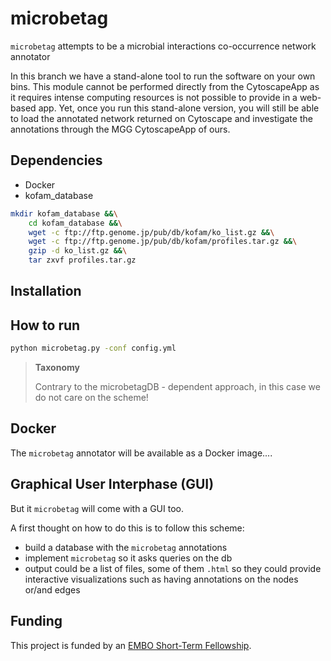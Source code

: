 # microbetag

`microbetag` attempts to be a microbial interactions co-occurrence network annotator

In this branch we have a stand-alone tool to run the software on your own bins.
This module cannot be performed directly from the CytoscapeApp as it requires intense computing resources is not possible to provide in a web-based app.
Yet, once you run this stand-alone version, you will still be able to load the annotated network returned on Cytoscape and investigate the annotations through the MGG CytoscapeApp of ours.

## Dependencies

- Docker
- kofam_database



```bash
mkdir kofam_database &&\
    cd kofam_database &&\
    wget -c ftp://ftp.genome.jp/pub/db/kofam/ko_list.gz &&\
    wget -c ftp://ftp.genome.jp/pub/db/kofam/profiles.tar.gz &&\
    gzip -d ko_list.gz &&\
    tar zxvf profiles.tar.gz 
```



## Installation

## How to run

```bash
python microbetag.py -conf config.yml 
```

> **Taxonomy**
>
> Contrary to the microbetagDB - dependent approach, in this case we do not care on the scheme!
>


## Docker

The `microbetag` annotator will be available as a Docker image....

## Graphical User Interphase (GUI)

But it `microbetag` will come with a GUI too.

A first thought on how to do this is to follow this scheme:

- build a database with the `microbetag` annotations
- implement `microbetag` so it asks queries on the db
- output could be a list of files, some of them `.html` so they could provide interactive visualizations such as having annotations on the nodes or/and edges

## Funding

This project is funded by an [EMBO Short-Term Fellowship](https://www.embo.org/funding/fellowships-grants-and-career-support/scientific-exchange-grants/).
